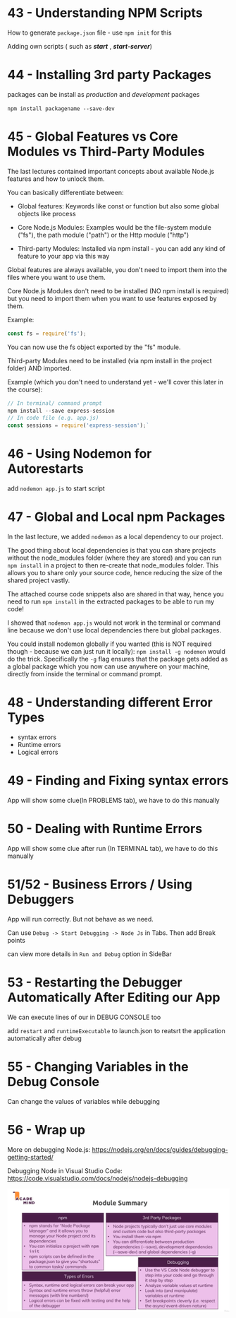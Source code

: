 # 43 - Understanding NPM Scripts

How to generate `package.json` file - use `npm init` for this

Adding own scripts ( such as ***start*** , ***start-server***)

# 44 - Installing 3rd party Packages  

packages can be install as *production* and *development* packages

`npm install packagename --save-dev`

# 45 - Global Features vs Core Modules vs Third-Party Modules

The last lectures contained important concepts about available Node.js features and how to unlock them.

You can basically differentiate between:

 - Global features: Keywords like const or function but also some global objects like process

 - Core Node.js Modules: Examples would be the file-system module ("fs"), the path module ("path") or the Http module ("http")

- Third-party Modules: Installed via npm install - you can add any kind of feature to your app via this way

Global features are always available, you don't need to import them into the files where you want to use them.

Core Node.js Modules don't need to be installed (NO npm install is required) but you need to import them when you want to use features exposed by them.

Example:

```Javascript
const fs = require('fs');
```

You can now use the fs object exported by the "fs" module.

Third-party Modules need to be installed (via npm install in the project folder) AND imported.

Example (which you don't need to understand yet - we'll cover this later in the course):

```Javascript
// In terminal/ command prompt
npm install --save express-session
// In code file (e.g. app.js)
const sessions = require('express-session');`
```

# 46 - Using Nodemon for Autorestarts

add `nodemon app.js` to start script

# 47 - Global and Local npm Packages

In the last lecture, we added `nodemon` as a local dependency to our project.

The good thing about local dependencies is that you can share projects without the node_modules folder (where they are stored) and you can run `npm install` in a project to then re-create that node_modules folder. This allows you to share only your source code, hence reducing the size of the shared project vastly.

The attached course code snippets also are shared in that way, hence you need to run `npm install` in the extracted packages to be able to run my code!

I showed that `nodemon app.js` would not work in the terminal or command line because we don't use local dependencies there but global packages.

You could install nodemon globally if you wanted (this is NOT required though - because we can just run it locally): `npm install -g nodemon` would do the trick. Specifically the `-g` flag ensures that the package gets added as a global package which you now can use anywhere on your machine, directly from inside the terminal or command prompt.

# 48 - Understanding different Error Types

- syntax errors
- Runtime errors
- Logical errors

# 49 - Finding and Fixing syntax errors

App will show some clue(In PROBLEMS tab), we have to do this manually

# 50 - Dealing with Runtime Errors

App will show some clue after run (In TERMINAL tab), we have to do this manually

# 51/52 - Business Errors / Using Debuggers
  
App will run correctly. But not behave as we need.

Can use `Debug -> Start Debugging -> Node Js` in Tabs. Then add Break points

can view more details in `Run and Debug` option in SideBar

# 53 - Restarting the Debugger Automatically After Editing our App

We can execute lines of our in DEBUG CONSOLE too

add `restart` and `runtimeExecutable` to launch.json to reatsrt the application automatically after debug

# 55 - Changing Variables in the Debug Console

Can change the values of variables while debugging

# 56 - Wrap up

More on debugging Node.js: https://nodejs.org/en/docs/guides/debugging-getting-started/

Debugging Node in Visual Studio Code: https://code.visualstudio.com/docs/nodejs/nodejs-debugging

![alt text](<SS/image 10.png>)